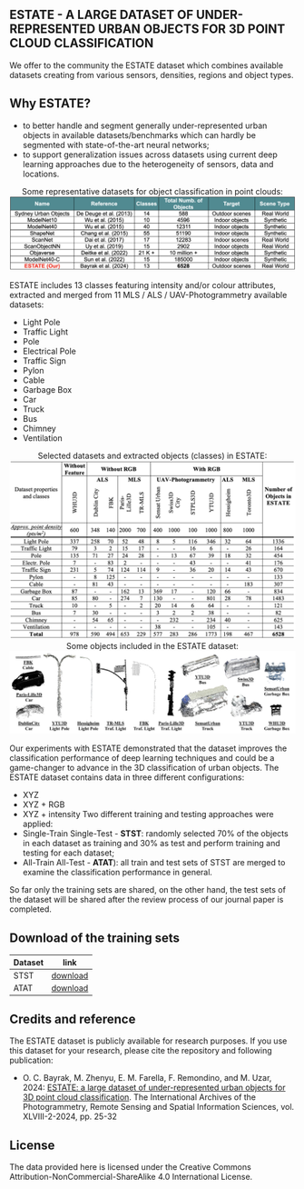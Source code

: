 ## ESTATE - A LARGE DATASET OF UNDER-REPRESENTED URBAN OBJECTS FOR 3D POINT CLOUD CLASSIFICATION

We offer to the community the ESTATE dataset which combines available datasets creating from various sensors, densities, regions and object types. 

## Why ESTATE?
- to better handle and segment generally under-represented urban objects in available datasets/benchmarks which can hardly be segmented with state-of-the-art neural networks;
- to support generalization issues across datasets using current deep learning approaches due to the heterogeneity of sensors, data and locations.

<center>Some representative datasets for object classification in point clouds:
<img src="https://github.com/3DOM-FBK/ESTATE/blob/master/sota.png">
</center>

ESTATE includes 13 classes featuring intensity and/or colour attributes, extracted and merged from 11 MLS / ALS / UAV-Photogrammetry available datasets:
- Light Pole
- Traffic Light
- Pole
- Electrical Pole
- Traffic Sign
- Pylon
- Cable
- Garbage Box
- Car
- Truck
- Bus
- Chimney
- Ventilation

<center>
Selected datasets and extracted objects (classes) in ESTATE:
<img src="https://raw.githubusercontent.com/3DOM-FBK/ESTATE/master/estate_classes.png">
</center>

<center>
Some objects included in the ESTATE dataset:
<img src="https://raw.githubusercontent.com/3DOM-FBK/ESTATE/master/estate.png">
</center>

Our experiments with ESTATE demonstrated that the dataset improves the classification performance of deep learning techniques and could be a game-changer to advance in the 3D classification of urban objects.
The ESTATE dataset contains data in three different configurations: 
- XYZ 
- XYZ + RGB
- XYZ + intensity
Two different training and testing approaches were applied:
- Single-Train Single-Test - **STST**: randomly selected 70% of the objects in each dataset as training and 30% as test and perform training and testing for each dataset;
- All-Train All-Test - **ATAT**): all train and test sets of STST are merged to examine the classification performance in general.
  
So far only the training sets are shared, on the other hand, the test sets of the dataset will be shared after the review process of our journal paper is completed.

## Download of the training sets
|  Dataset | link |
|---|---|
|  STST | <a href="https://drive.google.com/drive/folders/12fJYh1dJ2Z0_XM9chfdBrpATVPL_z4XB?usp=drive_link">download</a>|
|  ATAT | <a href="https://drive.google.com/drive/folders/18w5ilOIlrd2NjDAEz68RYNIDxLBBqNEs?usp=drive_link">download</a>|


## Credits and reference
The ESTATE dataset is publicly available for research purposes. If you use this dataset for your research, please cite the repository and following publication: 
- O. C. Bayrak, M. Zhenyu, E. M. Farella, F. Remondino, and M. Uzar, 2024: <a href="https://isprs-archives.copernicus.org/articles/XLVIII-2-2024/25/2024/" target=page>ESTATE: a large dataset of under-represented urban objects for 3D point cloud classification</a>. The International Archives of the Photogrammetry, Remote Sensing and Spatial Information Sciences, vol. XLVIII-2-2024, pp. 25-32


## License
The data provided here is licensed under the Creative Commons Attribution-NonCommercial-ShareAlike 4.0 International License.



